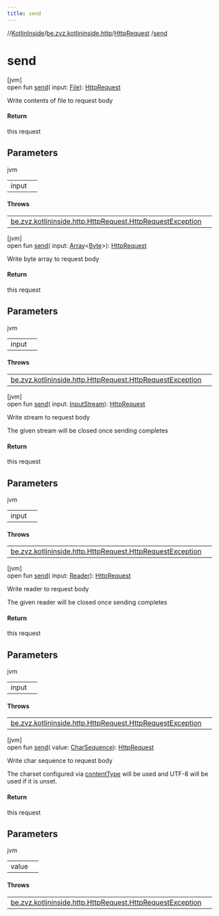 ```yaml
---
title: send
---
```

//[KotlinInside](../../../index.html)/[be.zvz.kotlininside.http](../index.html)/[HttpRequest](index.html)
/[send](send.html)

# send

[jvm]\
open fun [send](send.html)(
input: [File](https://docs.oracle.com/javase/7/docs/api/java/io/File.html)): [HttpRequest](index.html)

Write contents of file to request body

#### Return

this request

## Parameters

jvm

| | |
|---|---|
| input |  |

#### Throws

| | |
|---|---|
| [be.zvz.kotlininside.http.HttpRequest.HttpRequestException](-http-request-exception/index.html) |  |

[jvm]\
open fun [send](send.html)(
input: [Array](https://kotlinlang.org/api/latest/jvm/stdlib/kotlin/-array/index.html)<[Byte](https://kotlinlang.org/api/latest/jvm/stdlib/kotlin/-byte/index.html)>): [HttpRequest](index.html)

Write byte array to request body

#### Return

this request

## Parameters

jvm

| | |
|---|---|
| input |  |

#### Throws

| | |
|---|---|
| [be.zvz.kotlininside.http.HttpRequest.HttpRequestException](-http-request-exception/index.html) |  |

[jvm]\
open fun [send](send.html)(
input: [InputStream](https://docs.oracle.com/javase/7/docs/api/java/io/InputStream.html)): [HttpRequest](index.html)

Write stream to request body

The given stream will be closed once sending completes

#### Return

this request

## Parameters

jvm

| | |
|---|---|
| input |  |

#### Throws

| | |
|---|---|
| [be.zvz.kotlininside.http.HttpRequest.HttpRequestException](-http-request-exception/index.html) |  |

[jvm]\
open fun [send](send.html)(
input: [Reader](https://docs.oracle.com/javase/7/docs/api/java/io/Reader.html)): [HttpRequest](index.html)

Write reader to request body

The given reader will be closed once sending completes

#### Return

this request

## Parameters

jvm

| | |
|---|---|
| input |  |

#### Throws

| | |
|---|---|
| [be.zvz.kotlininside.http.HttpRequest.HttpRequestException](-http-request-exception/index.html) |  |

[jvm]\
open fun [send](send.html)(
value: [CharSequence](https://docs.oracle.com/javase/7/docs/api/java/lang/CharSequence.html)): [HttpRequest](index.html)

Write char sequence to request body

The charset configured via [contentType](content-type.html) will be used and UTF-8 will be used if it is unset.

#### Return

this request

## Parameters

jvm

| | |
|---|---|
| value |  |

#### Throws

| | |
|---|---|
| [be.zvz.kotlininside.http.HttpRequest.HttpRequestException](-http-request-exception/index.html) |  |



